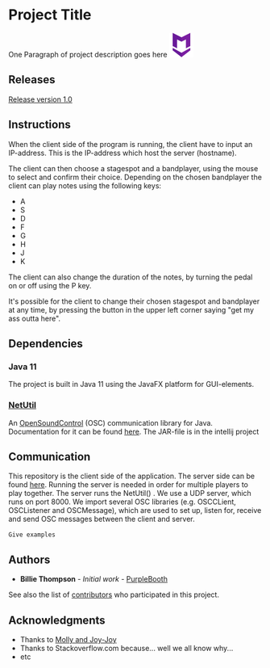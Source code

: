 # Project Title

One Paragraph of project description goes here
![alt text](https://github.com/adam-p/markdown-here/raw/master/src/common/images/icon48.png "Logo Title Text 1")

## Releases 
[Release version 1.0](somelink)

## Instructions
When the client side of the program is running, the client have to input an IP-address. 
This is the IP-address which host the server (hostname).

The client can then choose a stagespot and a bandplayer, using the mouse to select and confirm their choice. 
Depending on the chosen bandplayer the client can play notes using the following keys:
* A
* S
* D
* F
* G
* H
* J
* K

The client can also change the duration of the notes, by turning the pedal on or off using the 
P key.

It's possible for the client to change their chosen stagespot and bandplayer at any time,
 by pressing the button in the upper left corner saying "get my ass outta here". 


## Dependencies

### Java 11
The project is built in Java 11 using the JavaFX platform for GUI-elements.
 
### [NetUtil](https://github.com/Sciss/NetUtil)
An [OpenSoundControl](http://opensoundcontrol.org/introduction-osc) (OSC) communication library for Java. Documentation for it can be found [here](https://www.sciss.de/netutil/doc/api/index.html). The JAR-file is in the intellij project

## Communication

This repository is the client side of the application. The server side can be found [here](https://github.com/malteerasmussen/P3_G6_Miniproject_Server).
Running the server is needed in order for multiple players to play together. The server runs the NetUtil() . 
We use a UDP server, which runs on port 8000. We import several OSC libraries (e.g. OSCCLient, OSCListener and OSCMessage), 
which are used to set up, listen for, receive and send OSC messages between the client and server. 



```
Give examples
```

## Authors

* **Billie Thompson** - *Initial work* - [PurpleBooth](https://github.com/PurpleBooth)

See also the list of [contributors](https://github.com/your/project/contributors) who participated in this project.


## Acknowledgments

* Thanks to [Molly and Joy-Joy](https://www.goatslive.com/)
* Thanks to Stackoverflow.com because... well we all know why...
* etc
